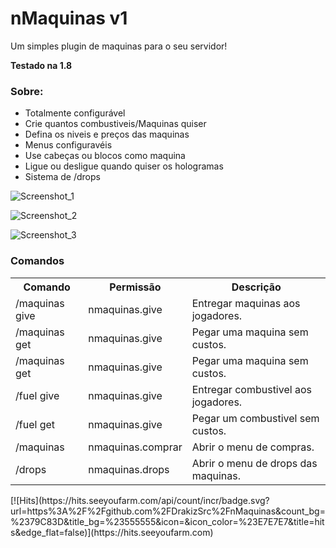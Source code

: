 # nMaquinas v1
Um simples plugin de maquinas para o seu servidor!

**Testado na 1.8**


### Sobre:

- Totalmente configurável
- Crie quantos combustiveis/Maquinas quiser
- Defina os niveis e preços das maquinas 
- Menus configuravéis
- Use cabeças ou blocos como maquina
- Ligue ou desligue quando quiser os hologramas
- Sistema de /drops

![Screenshot_1](https://user-images.githubusercontent.com/67242726/162047191-7f426d40-0d92-4a88-b397-1fa7aaeccb72.png)

![Screenshot_2](https://user-images.githubusercontent.com/67242726/162047198-bb9a52a5-0087-468e-944e-673e18e0dfc3.png)

![Screenshot_3](https://user-images.githubusercontent.com/67242726/162047201-3a8c26f1-7d68-4c10-ae0c-1510d02370b4.png)

### Comandos
<table>
 <tr>
  <th>Comando</th>
  <th>Permissão</th>
  <th>Descrição</th>
 </tr>
 <tr>
  <td>/maquinas give</td>
  <td>nmaquinas.give</td>
  <td>Entregar maquinas aos jogadores.</td>
 </tr>
 <tr>
  <td>/maquinas get</td>
  <td>nmaquinas.give</td>
  <td>Pegar uma maquina sem custos.</td>
 <tr>
  <td>/maquinas get</td>
  <td>nmaquinas.give</td>
  <td>Pegar uma maquina sem custos.</td>
 </tr>
 <tr>
  <td>/fuel give</td>
  <td>nmaquinas.give</td>
  <td>Entregar combustivel aos jogadores.</td>
 </tr>  
 <tr>
  <td>/fuel get</td>
  <td>nmaquinas.give</td>
  <td>Pegar um combustivel sem custos.</td>
 </tr>  
 </tr>
   <tr>
  <td>/maquinas</td>
  <td>nmaquinas.comprar</td>
  <td>Abrir o menu de compras.</td>
 </tr>
 </tr>
 <tr>
  <td>/drops</td>
  <td>nmaquinas.drops</td>
  <td>Abrir o menu de drops das maquinas.</td>
 </tr> 

</table>
[![Hits](https://hits.seeyoufarm.com/api/count/incr/badge.svg?url=https%3A%2F%2Fgithub.com%2FDrakizSrc%2FnMaquinas&count_bg=%2379C83D&title_bg=%23555555&icon=&icon_color=%23E7E7E7&title=hits&edge_flat=false)](https://hits.seeyoufarm.com)
